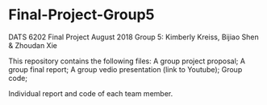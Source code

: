 # Final-Project-Group5
DATS 6202 Final Project
August 2018
Group 5: Kimberly Kreiss, Bijiao Shen & Zhoudan Xie

This repository contains the following files:
A group project proposal;
A group final report;
A group vedio presentation (link to Youtube);
Group code;

Individual report and code of each team member.
